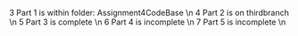 3 Part 1 is within folder: Assignment4CodeBase \n
4 Part 2 is on thirdbranch \n
5 Part 3 is complete \n 
6 Part 4 is incomplete \n
7 Part 5 is incomplete \n
